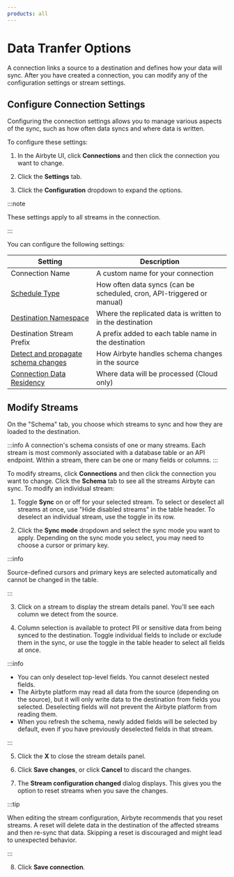 ```yaml
---
products: all
---
```


# Data Tranfer Options

A connection links a source to a destination and defines how your data will sync. After you have created a connection, you can modify any of the configuration settings or stream settings.

## Configure Connection Settings

Configuring the connection settings allows you to manage various aspects of the sync, such as how often data syncs and where data is written.

To configure these settings:

1. In the Airbyte UI, click **Connections** and then click the connection you want to change.

2. Click the **Settings** tab.

3. Click the **Configuration** dropdown to expand the options.

:::note

These settings apply to all streams in the connection.

:::

You can configure the following settings:

| Setting                                                                                       | Description                                                            |
| --------------------------------------------------------------------------------------------- | ---------------------------------------------------------------------- |
| Connection Name                                                                               | A custom name for your connection                                      |
| [Schedule Type](/using-airbyte/core-concepts/sync-schedules.md)                               | How often data syncs (can be scheduled, cron, API-triggered or manual) |
| [Destination Namespace](/using-airbyte/core-concepts/namespaces.md)                           | Where the replicated data is written to in the destination             |
| Destination Stream Prefix                                                                     | A prefix added to each table name in the destination                   |
| [Detect and propagate schema changes](using-airbyte/schema-change-management.md) | How Airbyte handles schema changes in the source                       |
| [Connection Data Residency](/cloud/managing-airbyte-cloud/manage-data-residency.md)           | Where data will be processed (Cloud only)                              |

## Modify Streams

On the "Schema" tab, you choose which streams to sync and how they are loaded to the destination.

:::info
A connection's schema consists of one or many streams. Each stream is most commonly associated with a database table or an API endpoint. Within a stream, there can be one or many fields or columns.
:::

To modify streams, click **Connections** and then click the connection you want to change. Click the **Schema** tab to see all the streams Airbyte can sync. To modify an individual stream:

1. Toggle **Sync** on or off for your selected stream. To select or deselect all streams at once, use "Hide disabled streams" in the table header. To deselect an individual stream, use the toggle in its row.

2. Click the **Sync mode** dropdown and select the sync mode you want to apply. Depending on the sync mode you select, you may need to choose a cursor or primary key.

:::info

Source-defined cursors and primary keys are selected automatically and cannot be changed in the table.

:::

3. Click on a stream to display the stream details panel. You'll see each column we detect from the source.

4. Column selection is available to protect PII or sensitive data from being synced to the destination. Toggle individual fields to include or exclude them in the sync, or use the toggle in the table header to select all fields at once.

:::info

- You can only deselect top-level fields. You cannot deselect nested fields.
- The Airbyte platform may read all data from the source (depending on the source), but it will only write data to the destination from fields you selected. Deselecting fields will not prevent the Airbyte platform from reading them.
- When you refresh the schema, newly added fields will be selected by default, even if you have previously deselected fields in that stream.

:::

5. Click the **X** to close the stream details panel.

6. Click **Save changes**, or click **Cancel** to discard the changes.

7. The **Stream configuration changed** dialog displays. This gives you the option to reset streams when you save the changes.

:::tip

When editing the stream configuration, Airbyte recommends that you reset streams. A reset will delete data in the destination of the affected streams and then re-sync that data. Skipping a reset is discouraged and might lead to unexpected behavior.

:::

8. Click **Save connection**.
